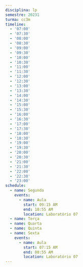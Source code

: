 ```yaml
---
disciplina: lp
semestre: 20231
turma: cc3m
timeline:
  - '07:00'
  - '07:30'
  - '08:00'
  - '08:30'
  - '09:00'
  - '09:30'
  - '10:00'
  - '10:30'
  - '11:00'
  - '11:30'
  - '12:00'
  - '12:30'
  - '13:00'
  - '13:30'
  - '14:00'
  - '14:30'
  - '15:00'
  - '15:30'
  - '16:00'
  - '16:30'
  - '17:00'
  - '17:30'
  - '18:00'
  - '18:30'
  - '19:00'
  - '19:30'
  - '20:00'
  - '20:30'
  - '21:00'
  - '21:30'
  - '22:00'
  - '22:30'
  - '23:00'
schedule:
  - name: Segunda
    events:
      - name: Aula
        start: 09:15 AM
        end: 10:55 AM
        location: Laboratório 07
  - name: Terça
  - name: Quarta
  - name: Quinta
  - name: Sexta
    events:
      - name: Aula
        start: 07:15 AM
        end: 08:55 AM
        location: Laboratório 07
---
```

